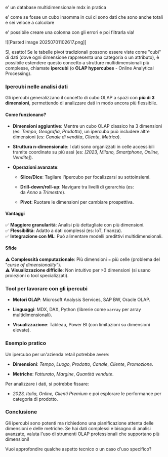 e' un database multidimensionale mdx in pratica

e' come se fosse un cubo insomma in cui ci sono dati che sono anche totali e sei veloce a calcolare 

e' possibile creare una colonna con gli errori e poi filtrarla via!


![[Pasted image 20250701102617.png]]

Sì, esatto! Se le tabelle pivot tradizionali possono essere viste come "cubi" di dati (dove ogni dimensione rappresenta una categoria o un attributo), è possibile estendere questo concetto a strutture multidimensionali più complesse, chiamate **ipercubi** (o **OLAP hypercubes**  - Online Analytical Processing).

### **Ipercubi nelle analisi dati**

Gli ipercubi generalizzano il concetto di cubo OLAP a spazi con **più di 3 dimensioni**, permettendo di analizzare dati in modo ancora più flessibile.

#### **Come funzionano?**

- **Dimensioni aggiuntive**: Mentre un cubo OLAP classico ha 3 dimensioni (es: _Tempo_, _Geografia_, _Prodotto_), un ipercubo può includere altre dimensioni (es: _Canale di vendita_, _Cliente_, _Metrica_).
    
- **Struttura n-dimensionale**: I dati sono organizzati in celle accessibili tramite coordinate su più assi (es: _[2023, Milano, Smartphone, Online, Vendite]_).
    
- **Operazioni avanzate**:
    
    - **Slice/Dice**: Tagliare l'ipercubo per focalizzarsi su sottoinsiemi.
        
    - **Drill-down/roll-up**: Navigare tra livelli di gerarchia (es: da _Anno_ a _Trimestre_).
        
    - **Pivot**: Ruotare le dimensioni per cambiare prospettiva.
        

#### **Vantaggi**

✅ **Maggiore granularità**: Analisi più dettagliate con più dimensioni.  
✅ **Flessibilità**: Adatto a dati complessi (es: IoT, finanza).  
✅ **Integrazione con ML**: Può alimentare modelli predittivi multidimensionali.

#### **Sfide**

⚠ **Complessità computazionale**: Più dimensioni = più celle (problema del "_curse of dimensionality_").  
⚠ **Visualizzazione difficile**: Non intuitivo per >3 dimensioni (si usano proiezioni o tool specializzati).

### **Tool per lavorare con gli ipercubi**

- **Motori OLAP**: Microsoft Analysis Services, SAP BW, Oracle OLAP.
    
- **Linguaggi**: MDX, DAX, Python (librerie come `xarray` per array multidimensionali).
    
- **Visualizzazione**: Tableau, Power BI (con limitazioni su dimensioni elevate).
    

### **Esempio pratico**

Un ipercubo per un'azienda retail potrebbe avere:

- **Dimensioni**: _Tempo_, _Luogo_, _Prodotto_, _Canale_, _Cliente_, _Promozione_.
    
- **Metriche**: _Fatturato_, _Margine_, _Quantità vendute_.
    

Per analizzare i dati, si potrebbe fissare:

- _2023, Italia, Online, Clienti Premium_ e poi esplorare le performance per categoria di prodotto.
    

### **Conclusione**

Gli ipercubi sono potenti ma richiedono una pianificazione attenta delle dimensioni e delle metriche. Se hai dati complessi e bisogno di analisi avanzate, valuta l'uso di strumenti OLAP professionali che supportano più dimensioni!

Vuoi approfondire qualche aspetto tecnico o un caso d'uso specifico?